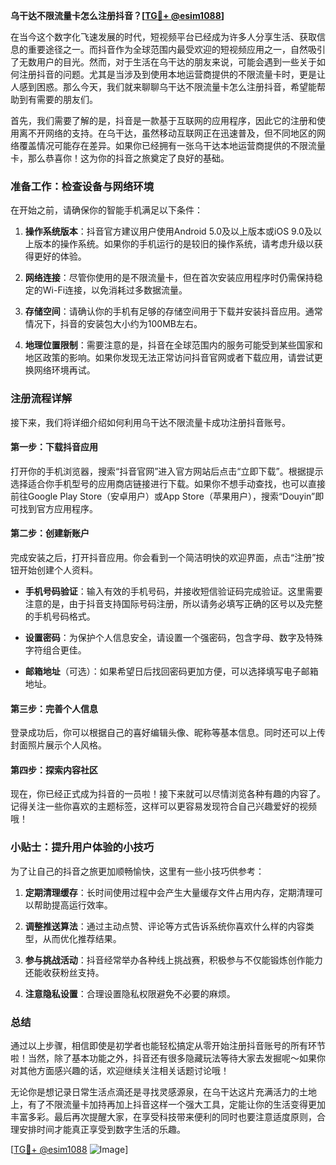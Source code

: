 **乌干达不限流量卡怎么注册抖音？[[TG💪+ @esim1088](https://t.me/s/esim1088)]**

在当今这个数字化飞速发展的时代，短视频平台已经成为许多人分享生活、获取信息的重要途径之一。而抖音作为全球范围内最受欢迎的短视频应用之一，自然吸引了无数用户的目光。然而，对于生活在乌干达的朋友来说，可能会遇到一些关于如何注册抖音的问题。尤其是当涉及到使用本地运营商提供的不限流量卡时，更是让人感到困惑。那么今天，我们就来聊聊乌干达不限流量卡怎么注册抖音，希望能帮助到有需要的朋友们。

首先，我们需要了解的是，抖音是一款基于互联网的应用程序，因此它的注册和使用离不开网络的支持。在乌干达，虽然移动互联网正在迅速普及，但不同地区的网络覆盖情况可能存在差异。如果你已经拥有一张乌干达本地运营商提供的不限流量卡，那么恭喜你！这为你的抖音之旅奠定了良好的基础。

### 准备工作：检查设备与网络环境

在开始之前，请确保你的智能手机满足以下条件：

1. **操作系统版本**：抖音官方建议用户使用Android 5.0及以上版本或iOS 9.0及以上版本的操作系统。如果你的手机运行的是较旧的操作系统，请考虑升级以获得更好的体验。
   
2. **网络连接**：尽管你使用的是不限流量卡，但在首次安装应用程序时仍需保持稳定的Wi-Fi连接，以免消耗过多数据流量。

3. **存储空间**：请确认你的手机有足够的存储空间用于下载并安装抖音应用。通常情况下，抖音的安装包大小约为100MB左右。

4. **地理位置限制**：需要注意的是，抖音在全球范围内的服务可能受到某些国家和地区政策的影响。如果你发现无法正常访问抖音官网或者下载应用，请尝试更换网络环境再试。

### 注册流程详解

接下来，我们将详细介绍如何利用乌干达不限流量卡成功注册抖音账号。

#### 第一步：下载抖音应用

打开你的手机浏览器，搜索“抖音官网”进入官方网站后点击“立即下载”。根据提示选择适合你手机型号的应用商店链接进行下载。如果你不想手动查找，也可以直接前往Google Play Store（安卓用户）或App Store（苹果用户），搜索“Douyin”即可找到官方应用程序。

#### 第二步：创建新账户

完成安装之后，打开抖音应用。你会看到一个简洁明快的欢迎界面，点击“注册”按钮开始创建个人资料。

- **手机号码验证**：输入有效的手机号码，并接收短信验证码完成验证。这里需要注意的是，由于抖音支持国际号码注册，所以请务必填写正确的区号以及完整的手机号码格式。
  
- **设置密码**：为保护个人信息安全，请设置一个强密码，包含字母、数字及特殊字符组合更佳。

- **邮箱地址**（可选）：如果希望日后找回密码更加方便，可以选择填写电子邮箱地址。

#### 第三步：完善个人信息

登录成功后，你可以根据自己的喜好编辑头像、昵称等基本信息。同时还可以上传封面照片展示个人风格。

#### 第四步：探索内容社区

现在，你已经正式成为抖音的一员啦！接下来就可以尽情浏览各种有趣的内容了。记得关注一些你喜欢的主题标签，这样可以更容易发现符合自己兴趣爱好的视频哦！

### 小贴士：提升用户体验的小技巧

为了让自己的抖音之旅更加顺畅愉快，这里有一些小技巧供参考：

1. **定期清理缓存**：长时间使用过程中会产生大量缓存文件占用内存，定期清理可以帮助提高运行效率。

2. **调整推送算法**：通过主动点赞、评论等方式告诉系统你喜欢什么样的内容类型，从而优化推荐结果。

3. **参与挑战活动**：抖音经常举办各种线上挑战赛，积极参与不仅能锻炼创作能力还能收获粉丝支持。

4. **注意隐私设置**：合理设置隐私权限避免不必要的麻烦。

### 总结

通过以上步骤，相信即使是初学者也能轻松搞定从零开始注册抖音账号的所有环节啦！当然，除了基本功能之外，抖音还有很多隐藏玩法等待大家去发掘呢～如果你对其他方面感兴趣的话，欢迎继续关注相关话题讨论哦！

无论你是想记录日常生活点滴还是寻找灵感源泉，在乌干达这片充满活力的土地上，有了不限流量卡加持再加上抖音这样一个强大工具，定能让你的生活变得更加丰富多彩。最后再次提醒大家，在享受科技带来便利的同时也要注意适度原则，合理安排时间才能真正享受到数字生活的乐趣。

[[TG💪+ @esim1088](https://t.me/s/esim1088) ![Image](https://i.postimg.cc/4NQfJmqS/Snipaste-2025-05-13-00-14-12.png)]